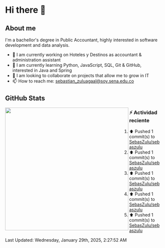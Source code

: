 # Hi there 👋

## About me

I'm a bachellor's degree in Public Accountant, highly interested in software development and data analysis.

- 💼 I am currently working on Hoteles y Destinos as accountant & administration assistant
- 🌱 I am currently learning Python, JavaScript, SQL, Git & GitHub, interested in Java and Spring
- 👯 I am looking to collaborate on projects that allow me to grow in IT
- 📫 How to reach me: <sebastian_zuluagaal@soy.sena.edu.co>

## GitHub Stats

<img align="left" width="400" src="https://github-readme-stats.vercel.app/api?username=SebasZulu&show_icons=true&theme=radical" />


### :zap: Actividad reciente
<!--RECENT_ACTIVITY:start-->
1. ⬆️ Pushed 1 commit(s) to [SebasZulu/sebaszulu](https://github.com/SebasZulu/sebaszulu)<br>
2. ⬆️ Pushed 1 commit(s) to [SebasZulu/sebaszulu](https://github.com/SebasZulu/sebaszulu)<br>
3. ⬆️ Pushed 1 commit(s) to [SebasZulu/sebaszulu](https://github.com/SebasZulu/sebaszulu)<br>
4. ⬆️ Pushed 1 commit(s) to [SebasZulu/sebaszulu](https://github.com/SebasZulu/sebaszulu)<br>
5. ⬆️ Pushed 1 commit(s) to [SebasZulu/sebaszulu](https://github.com/SebasZulu/sebaszulu)<br>
<!--RECENT_ACTIVITY:end-->
<!--RECENT_ACTIVITY:last_update-->
Last Updated: Wednesday, January 29th, 2025, 2:27:52 AM
<!--RECENT_ACTIVITY:last_update_end-->
